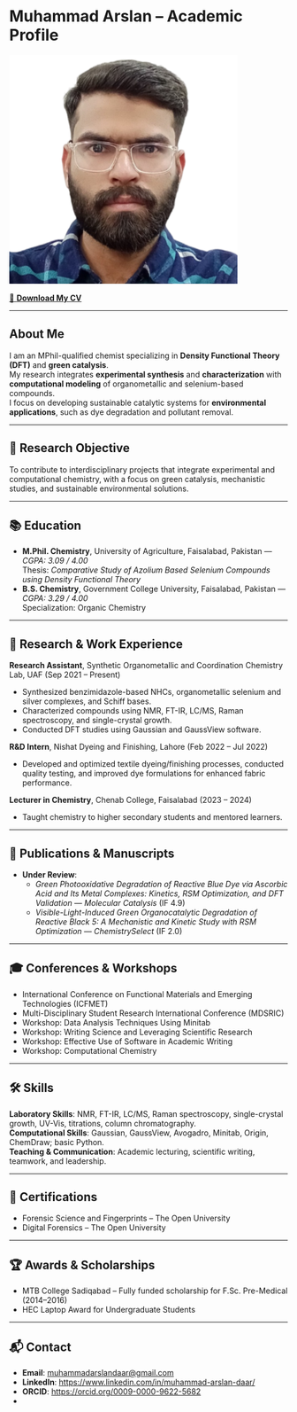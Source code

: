 # Muhammad Arslan – Academic Profile
![Profile Photo](profile.png)

[📄 **Download My CV**](Muhammad-Arslan-CV.pdf)

---

## About Me
I am an MPhil-qualified chemist specializing in **Density Functional Theory (DFT)** and **green catalysis**.  
My research integrates **experimental synthesis** and **characterization** with **computational modeling** of organometallic and selenium-based compounds.  
I focus on developing sustainable catalytic systems for **environmental applications**, such as dye degradation and pollutant removal.

---

## 🎯 Research Objective
To contribute to interdisciplinary projects that integrate experimental and computational chemistry, with a focus on green catalysis, mechanistic studies, and sustainable environmental solutions.

---

## 📚 Education
- **M.Phil. Chemistry**, University of Agriculture, Faisalabad, Pakistan — *CGPA: 3.09 / 4.00*  
  Thesis: *Comparative Study of Azolium Based Selenium Compounds using Density Functional Theory*
- **B.S. Chemistry**, Government College University, Faisalabad, Pakistan — *CGPA: 3.29 / 4.00*  
  Specialization: Organic Chemistry

---

## 🧪 Research & Work Experience
**Research Assistant**, Synthetic Organometallic and Coordination Chemistry Lab, UAF (Sep 2021 – Present)  
- Synthesized benzimidazole-based NHCs, organometallic selenium and silver complexes, and Schiff bases.  
- Characterized compounds using NMR, FT-IR, LC/MS, Raman spectroscopy, and single-crystal growth.  
- Conducted DFT studies using Gaussian and GaussView software.

**R&D Intern**, Nishat Dyeing and Finishing, Lahore (Feb 2022 – Jul 2022)  
- Developed and optimized textile dyeing/finishing processes, conducted quality testing, and improved dye formulations for enhanced fabric performance.

**Lecturer in Chemistry**, Chenab College, Faisalabad (2023 – 2024)  
- Taught chemistry to higher secondary students and mentored learners.

---

## 📄 Publications & Manuscripts
- **Under Review**:  
  - *Green Photooxidative Degradation of Reactive Blue Dye via Ascorbic Acid and Its Metal Complexes: Kinetics, RSM Optimization, and DFT Validation* — *Molecular Catalysis* (IF 4.9)  
  - *Visible-Light-Induced Green Organocatalytic Degradation of Reactive Black 5: A Mechanistic and Kinetic Study with RSM Optimization* — *ChemistrySelect* (IF 2.0)

---

## 🎓 Conferences & Workshops
- International Conference on Functional Materials and Emerging Technologies (ICFMET)  
- Multi-Disciplinary Student Research International Conference (MDSRIC)  
- Workshop: Data Analysis Techniques Using Minitab  
- Workshop: Writing Science and Leveraging Scientific Research  
- Workshop: Effective Use of Software in Academic Writing  
- Workshop: Computational Chemistry

---

## 🛠 Skills
**Laboratory Skills**: NMR, FT-IR, LC/MS, Raman spectroscopy, single-crystal growth, UV-Vis, titrations, column chromatography.  
**Computational Skills**: Gaussian, GaussView, Avogadro, Minitab, Origin, ChemDraw; basic Python.  
**Teaching & Communication**: Academic lecturing, scientific writing, teamwork, and leadership.

---

## 📜 Certifications
- Forensic Science and Fingerprints – The Open University  
- Digital Forensics – The Open University

---

## 🏆 Awards & Scholarships
- MTB College Sadiqabad – Fully funded scholarship for F.Sc. Pre-Medical (2014–2016)  
- HEC Laptop Award for Undergraduate Students

---

## 📬 Contact
- **Email**: muhammadarslandaar@gmail.com  
- **LinkedIn**: https://www.linkedin.com/in/muhammad-arslan-daar/ 
- **ORCID**: https://orcid.org/0009-0000-9622-5682
- 

